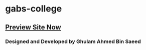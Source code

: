 # gabs-college
## [ Preview Site Now ](https://ahmed8.5gbfree.com/)
### Designed and Developed by Ghulam Ahmed Bin Saeed
